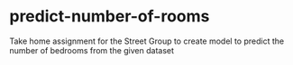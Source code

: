 # predict-number-of-rooms
Take home assignment for the Street Group to create model to predict the number of bedrooms from the given dataset
